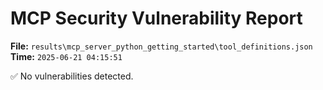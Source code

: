 # MCP Security Vulnerability Report
**File:** `results\mcp_server_python_getting_started\tool_definitions.json`
**Time:** `2025-06-21 04:15:51`

✅ No vulnerabilities detected.